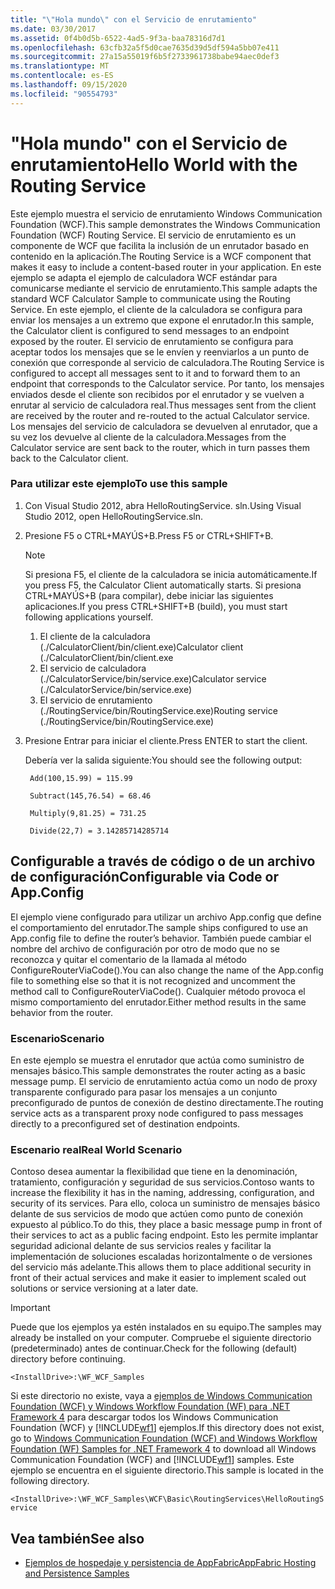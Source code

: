 ```yaml
---
title: "\"Hola mundo\" con el Servicio de enrutamiento"
ms.date: 03/30/2017
ms.assetid: 0f4b0d5b-6522-4ad5-9f3a-baa78316d7d1
ms.openlocfilehash: 63cfb32a5f5d0cae7635d39d5df594a5bb07e411
ms.sourcegitcommit: 27a15a55019f6b5f2733961738babe94aec0def3
ms.translationtype: MT
ms.contentlocale: es-ES
ms.lasthandoff: 09/15/2020
ms.locfileid: "90554793"
---
```

# <a name="hello-world-with-the-routing-service"></a><span data-ttu-id="e093f-102">"Hola mundo" con el Servicio de enrutamiento</span><span class="sxs-lookup"><span data-stu-id="e093f-102">Hello World with the Routing Service</span></span>
<span data-ttu-id="e093f-103">Este ejemplo muestra el servicio de enrutamiento Windows Communication Foundation (WCF).</span><span class="sxs-lookup"><span data-stu-id="e093f-103">This sample demonstrates the Windows Communication Foundation (WCF) Routing Service.</span></span> <span data-ttu-id="e093f-104">El servicio de enrutamiento es un componente de WCF que facilita la inclusión de un enrutador basado en contenido en la aplicación.</span><span class="sxs-lookup"><span data-stu-id="e093f-104">The Routing Service is a WCF component that makes it easy to include a content-based router in your application.</span></span> <span data-ttu-id="e093f-105">En este ejemplo se adapta el ejemplo de calculadora WCF estándar para comunicarse mediante el servicio de enrutamiento.</span><span class="sxs-lookup"><span data-stu-id="e093f-105">This sample adapts the standard WCF Calculator Sample to communicate using the Routing Service.</span></span> <span data-ttu-id="e093f-106">En este ejemplo, el cliente de la calculadora se configura para enviar los mensajes a un extremo que expone el enrutador.</span><span class="sxs-lookup"><span data-stu-id="e093f-106">In this sample, the Calculator client is configured to send messages to an endpoint exposed by the router.</span></span> <span data-ttu-id="e093f-107">El servicio de enrutamiento se configura para aceptar todos los mensajes que se le envíen y reenviarlos a un punto de conexión que corresponde al servicio de calculadora.</span><span class="sxs-lookup"><span data-stu-id="e093f-107">The Routing Service is configured to accept all messages sent to it and to forward them to an endpoint that corresponds to the Calculator service.</span></span> <span data-ttu-id="e093f-108">Por tanto, los mensajes enviados desde el cliente son recibidos por el enrutador y se vuelven a enrutar al servicio de calculadora real.</span><span class="sxs-lookup"><span data-stu-id="e093f-108">Thus messages sent from the client are received by the router and re-routed to the actual Calculator service.</span></span> <span data-ttu-id="e093f-109">Los mensajes del servicio de calculadora se devuelven al enrutador, que a su vez los devuelve al cliente de la calculadora.</span><span class="sxs-lookup"><span data-stu-id="e093f-109">Messages from the Calculator service are sent back to the router, which in turn passes them back to the Calculator client.</span></span>

### <a name="to-use-this-sample"></a><span data-ttu-id="e093f-110">Para utilizar este ejemplo</span><span class="sxs-lookup"><span data-stu-id="e093f-110">To use this sample</span></span>

1. <span data-ttu-id="e093f-111">Con Visual Studio 2012, abra HelloRoutingService. sln.</span><span class="sxs-lookup"><span data-stu-id="e093f-111">Using Visual Studio 2012, open HelloRoutingService.sln.</span></span>

2. <span data-ttu-id="e093f-112">Presione F5 o CTRL+MAYÚS+B.</span><span class="sxs-lookup"><span data-stu-id="e093f-112">Press F5 or CTRL+SHIFT+B.</span></span>

    > [!NOTE]
    > <span data-ttu-id="e093f-113">Si presiona F5, el cliente de la calculadora se inicia automáticamente.</span><span class="sxs-lookup"><span data-stu-id="e093f-113">If you press F5, the Calculator Client automatically starts.</span></span> <span data-ttu-id="e093f-114">Si presiona CTRL+MAYÚS+B (para compilar), debe iniciar las siguientes aplicaciones.</span><span class="sxs-lookup"><span data-stu-id="e093f-114">If you press CTRL+SHIFT+B (build), you must start following applications yourself.</span></span>
    >
    > 1. <span data-ttu-id="e093f-115">El cliente de la calculadora (./CalculatorClient/bin/client.exe)</span><span class="sxs-lookup"><span data-stu-id="e093f-115">Calculator client (./CalculatorClient/bin/client.exe</span></span>
    > 2. <span data-ttu-id="e093f-116">El servicio de calculadora (./CalculatorService/bin/service.exe)</span><span class="sxs-lookup"><span data-stu-id="e093f-116">Calculator service (./CalculatorService/bin/service.exe)</span></span>
    > 3. <span data-ttu-id="e093f-117">El servicio de enrutamiento (./RoutingService/bin/RoutingService.exe)</span><span class="sxs-lookup"><span data-stu-id="e093f-117">Routing service (./RoutingService/bin/RoutingService.exe)</span></span>

3. <span data-ttu-id="e093f-118">Presione Entrar para iniciar el cliente.</span><span class="sxs-lookup"><span data-stu-id="e093f-118">Press ENTER to start the client.</span></span>

     <span data-ttu-id="e093f-119">Debería ver la salida siguiente:</span><span class="sxs-lookup"><span data-stu-id="e093f-119">You should see the following output:</span></span>

    ```console
     Add(100,15.99) = 115.99

     Subtract(145,76.54) = 68.46

     Multiply(9,81.25) = 731.25

     Divide(22,7) = 3.14285714285714
    ```

## <a name="configurable-via-code-or-appconfig"></a><span data-ttu-id="e093f-120">Configurable a través de código o de un archivo de configuración</span><span class="sxs-lookup"><span data-stu-id="e093f-120">Configurable via Code or App.Config</span></span>
 <span data-ttu-id="e093f-121">El ejemplo viene configurado para utilizar un archivo App.config que define el comportamiento del enrutador.</span><span class="sxs-lookup"><span data-stu-id="e093f-121">The sample ships configured to use an App.config file to define the router’s behavior.</span></span> <span data-ttu-id="e093f-122">También puede cambiar el nombre del archivo de configuración por otro de modo que no se reconozca y quitar el comentario de la llamada al método ConfigureRouterViaCode().</span><span class="sxs-lookup"><span data-stu-id="e093f-122">You can also change the name of the App.config file to something else so that it is not recognized and uncomment the method call to ConfigureRouterViaCode().</span></span> <span data-ttu-id="e093f-123">Cualquier método provoca el mismo comportamiento del enrutador.</span><span class="sxs-lookup"><span data-stu-id="e093f-123">Either method results in the same behavior from the router.</span></span>

### <a name="scenario"></a><span data-ttu-id="e093f-124">Escenario</span><span class="sxs-lookup"><span data-stu-id="e093f-124">Scenario</span></span>
 <span data-ttu-id="e093f-125">En este ejemplo se muestra el enrutador que actúa como suministro de mensajes básico.</span><span class="sxs-lookup"><span data-stu-id="e093f-125">This sample demonstrates the router acting as a basic message pump.</span></span> <span data-ttu-id="e093f-126">El servicio de enrutamiento actúa como un nodo de proxy transparente configurado para pasar los mensajes a un conjunto preconfigurado de puntos de conexión de destino directamente.</span><span class="sxs-lookup"><span data-stu-id="e093f-126">The routing service acts as a transparent proxy node configured to pass messages directly to a preconfigured set of destination endpoints.</span></span>

### <a name="real-world-scenario"></a><span data-ttu-id="e093f-127">Escenario real</span><span class="sxs-lookup"><span data-stu-id="e093f-127">Real World Scenario</span></span>
 <span data-ttu-id="e093f-128">Contoso desea aumentar la flexibilidad que tiene en la denominación, tratamiento, configuración y seguridad de sus servicios.</span><span class="sxs-lookup"><span data-stu-id="e093f-128">Contoso wants to increase the flexibility it has in the naming, addressing, configuration, and security of its services.</span></span> <span data-ttu-id="e093f-129">Para ello, coloca un suministro de mensajes básico delante de sus servicios de modo que actúen como punto de conexión expuesto al público.</span><span class="sxs-lookup"><span data-stu-id="e093f-129">To do this, they place a basic message pump in front of their services to act as a public facing endpoint.</span></span> <span data-ttu-id="e093f-130">Esto les permite implantar seguridad adicional delante de sus servicios reales y facilitar la implementación de soluciones escaladas horizontalmente o de versiones del servicio más adelante.</span><span class="sxs-lookup"><span data-stu-id="e093f-130">This allows them to place additional security in front of their actual services and make it easier to implement scaled out solutions or service versioning at a later date.</span></span>

> [!IMPORTANT]
> <span data-ttu-id="e093f-131">Puede que los ejemplos ya estén instalados en su equipo.</span><span class="sxs-lookup"><span data-stu-id="e093f-131">The samples may already be installed on your computer.</span></span> <span data-ttu-id="e093f-132">Compruebe el siguiente directorio (predeterminado) antes de continuar.</span><span class="sxs-lookup"><span data-stu-id="e093f-132">Check for the following (default) directory before continuing.</span></span>  
>
> `<InstallDrive>:\WF_WCF_Samples`  
>
> <span data-ttu-id="e093f-133">Si este directorio no existe, vaya a [ejemplos de Windows Communication Foundation (WCF) y Windows Workflow Foundation (WF) para .NET Framework 4](https://www.microsoft.com/download/details.aspx?id=21459) para descargar todos los Windows Communication Foundation (WCF) y [!INCLUDE[wf1](../../../../includes/wf1-md.md)] ejemplos.</span><span class="sxs-lookup"><span data-stu-id="e093f-133">If this directory does not exist, go to [Windows Communication Foundation (WCF) and Windows Workflow Foundation (WF) Samples for .NET Framework 4](https://www.microsoft.com/download/details.aspx?id=21459) to download all Windows Communication Foundation (WCF) and [!INCLUDE[wf1](../../../../includes/wf1-md.md)] samples.</span></span> <span data-ttu-id="e093f-134">Este ejemplo se encuentra en el siguiente directorio.</span><span class="sxs-lookup"><span data-stu-id="e093f-134">This sample is located in the following directory.</span></span>  
>
> `<InstallDrive>:\WF_WCF_Samples\WCF\Basic\RoutingServices\HelloRoutingService`  
  
## <a name="see-also"></a><span data-ttu-id="e093f-135">Vea también</span><span class="sxs-lookup"><span data-stu-id="e093f-135">See also</span></span>

- <span data-ttu-id="e093f-136">[Ejemplos de hospedaje y persistencia de AppFabric](/previous-versions/appfabric/ff383418(v=azure.10))</span><span class="sxs-lookup"><span data-stu-id="e093f-136">[AppFabric Hosting and Persistence Samples](/previous-versions/appfabric/ff383418(v=azure.10))</span></span>
